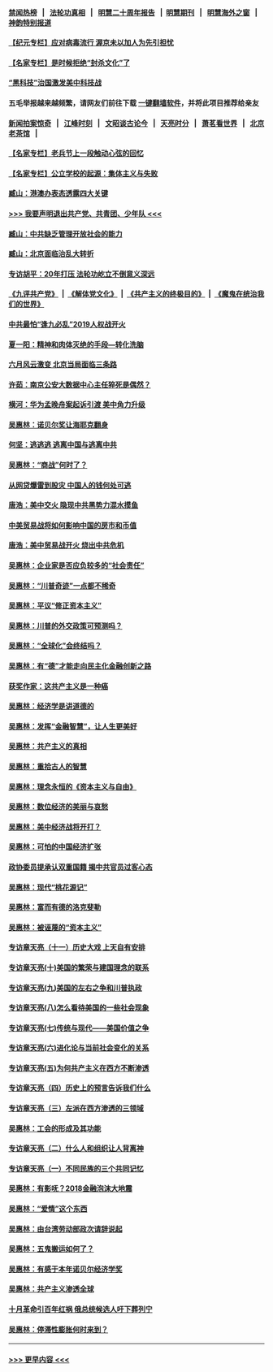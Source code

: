 #### [禁闻热榜](热点新闻.md?=0)  &nbsp;&nbsp;|&nbsp;&nbsp; [法轮功真相](https://github.com/gfw-breaker/truth/blob/master/README.md?=0) &nbsp;&nbsp;|&nbsp;&nbsp; [明慧二十周年报告](https://github.com/gfw-breaker/mh-reports/blob/master/README.md?=0) &nbsp;&nbsp;|&nbsp;&nbsp;[明慧期刊](https://github.com/gfw-breaker/mh-qikan) &nbsp;&nbsp;|&nbsp;&nbsp; [明慧海外之窗](https://github.com/gfw-breaker/mh-news/blob/master/README.md?=0) &nbsp;&nbsp;|&nbsp;&nbsp; [神韵特别报道](https://github.com/gfw-breaker/mh-news/blob/master/shenyun.md?=0)
#### [【纪元专栏】应对病毒流行 渥京未以加人为先引担忧](../pages/nsc423/n11875714.md?t=03112303) 
#### [【名家专栏】是时候拒绝“封杀文化”了](../pages/nsc423/n11814093.md?t=03112303) 
#### [“黑科技”治国激发美中科技战](../pages/nsc423/n11638056.md?t=03112303) 
#### 五毛举报越来越频繁，请网友们前往下载 [一键翻墙软件](https://github.com/gfw-breaker/ssr-accounts)，并将此项目推荐给亲友
#### [新闻拍案惊奇](https://github.com/gfw-breaker/banned-news/blob/master/pages/link4.md) &nbsp;&nbsp;|&nbsp;&nbsp; [江峰时刻](https://github.com/gfw-breaker/banned-news/blob/master/pages/link4.md) &nbsp;&nbsp;|&nbsp;&nbsp; [文昭谈古论今](https://github.com/gfw-breaker/banned-news/blob/master/pages/link4.md) &nbsp;&nbsp;|&nbsp;&nbsp; [天亮时分](https://github.com/gfw-breaker/banned-news/blob/master/pages/link4.md) &nbsp;&nbsp;|&nbsp;&nbsp; [萧茗看世界](https://github.com/gfw-breaker/banned-news/blob/master/pages/link4.md) &nbsp;&nbsp;|&nbsp;&nbsp; [北京老茶馆](https://github.com/gfw-breaker/banned-news/blob/master/pages/link4.md) &nbsp;&nbsp;|&nbsp;&nbsp; 
#### [【名家专栏】老兵节上一段触动心弦的回忆](../pages/nsc423/n11646016.md?t=03112303) 
#### [【名家专栏】公立学校的起源：集体主义与失败](../pages/nsc423/n11601833.md?t=03112303) 
#### [臧山：港澳办表态透露四大关键](../pages/nsc423/n11421628.md?t=03112303) 
#### [>>> 我要声明退出共产党、共青团、少年队 <<<](https://github.com/begood0513/goodnews/blob/master/quit/letter.md) 
#### [臧山：中共缺乏管理开放社会的能力](../pages/nsc423/n11407457.md?t=03112303) 
#### [臧山：北京面临治乱大转折](../pages/nsc423/n11406895.md?t=03112303) 
#### [专访胡平：20年打压 法轮功屹立不倒意义深远](../pages/nsc423/n11398800.md?t=03112303) 
#### [《九评共产党》](https://github.com/begood0513/9ping.md/blob/master/README.md) &nbsp;|&nbsp; [《解体党文化》](../../../../jtdwh.md/blob/master/README.md)  &nbsp;|&nbsp; [《共产主义的终极目的》](../../../../gczydzjmd.md/blob/master/README.md) &nbsp;|&nbsp; [《魔鬼在统治我们的世界》](../../../../mgztzwmdsj.md/blob/master/README.md) 
#### [中共最怕“逢九必乱”2019人权战开火](../pages/nsc423/n11385248.md?t=03112303) 
#### [夏一阳：精神和肉体灭绝的手段—转化洗脑](../pages/nsc423/n11368250.md?t=03112303) 
#### [六月风云激变 北京当局面临三条路](../pages/nsc423/n11313668.md?t=03112303) 
#### [许茹：南京公安大数据中心主任猝死是偶然？](../pages/nsc423/n11064744.md?t=03112303) 
#### [横河：华为孟晚舟案起诉引渡 美中角力升级](../pages/nsc423/n11027230.md?t=03112303) 
#### [吴惠林：诺贝尔奖让海耶克翻身](../pages/nsc423/n10890049.md?t=03112303) 
#### [何坚：逃逃逃 逃离中国与逃离中共](../pages/nsc423/n10592891.md?t=03112303) 
#### [吴惠林：“商战”何时了？](../pages/nsc423/n10573558.md?t=03112303) 
#### [从网贷爆雷到股灾 中国人的钱何处可逃](../pages/nsc423/n10572800.md?t=03112303) 
#### [唐浩：美中交火 隐现中共黑势力混水摸鱼](../pages/nsc423/n10544040.md?t=03112303) 
#### [中美贸易战将如何影响中国的房市和币值](../pages/nsc423/n10543697.md?t=03112303) 
#### [唐浩：美中贸易战开火 烧出中共危机](../pages/nsc423/n10540126.md?t=03112303) 
#### [吴惠林：企业家是否应负较多的“社会责任”](../pages/nsc423/n10535022.md?t=03112303) 
#### [吴惠林：“川普奇迹”一点都不稀奇](../pages/nsc423/n10512808.md?t=03112303) 
#### [吴惠林：平议“修正资本主义”](../pages/nsc423/n10495724.md?t=03112303) 
#### [吴惠林：川普的外交政策可预测吗？](../pages/nsc423/n10462387.md?t=03112303) 
#### [吴惠林：“全球化”会终结吗？](../pages/nsc423/n10452838.md?t=03112303) 
#### [吴惠林：有“德”才能走向民主化金融创新之路](../pages/nsc423/n10432292.md?t=03112303) 
#### [获奖作家：这共产主义是一种癌](../pages/nsc423/n10431541.md?t=03112303) 
#### [吴惠林：经济学是讲道德的](../pages/nsc423/n10398014.md?t=03112303) 
#### [吴惠林：发挥“金融智慧”，让人生更美好](../pages/nsc423/n10375019.md?t=03112303) 
#### [吴惠林：共产主义的真相](../pages/nsc423/n10351394.md?t=03112303) 
#### [吴惠林：重拾古人的智慧](../pages/nsc423/n10337691.md?t=03112303) 
#### [吴惠林：理念永恒的《资本主义与自由》](../pages/nsc423/n10316274.md?t=03112303) 
#### [吴惠林：数位经济的美丽与哀愁](../pages/nsc423/n10292946.md?t=03112303) 
#### [吴惠林：美中经济战将开打？](../pages/nsc423/n10258825.md?t=03112303) 
#### [吴惠林：可怕的中国经济扩张](../pages/nsc423/n10219147.md?t=03112303) 
#### [政协委员提承认双重国籍 揭中共官员过客心态](../pages/nsc423/n10208809.md?t=03112303) 
#### [吴惠林：现代“桃花源记”](../pages/nsc423/n10185234.md?t=03112303) 
#### [吴惠林：富而有德的洛克斐勒](../pages/nsc423/n10142264.md?t=03112303) 
#### [吴惠林：被诬蔑的“资本主义”](../pages/nsc423/n10124816.md?t=03112303) 
#### [专访章天亮（十一）历史大戏 上天自有安排](../pages/nsc423/n10094905.md?t=03112303) 
#### [专访章天亮(十)美国的繁荣与建国理念的联系](../pages/nsc423/n10094899.md?t=03112303) 
#### [专访章天亮(九)美国的左右之争和川普执政](../pages/nsc423/n10094889.md?t=03112303) 
#### [专访章天亮(八)怎么看待美国的一些社会现象](../pages/nsc423/n10094857.md?t=03112303) 
#### [专访章天亮(七)传统与现代——美国价值之争](../pages/nsc423/n10093140.md?t=03112303) 
#### [专访章天亮(六)进化论与当前社会变化的关系](../pages/nsc423/n10092036.md?t=03112303) 
#### [专访章天亮(五)为何共产主义在西方不断渗透](../pages/nsc423/n10083620.md?t=03112303) 
#### [专访章天亮（四）历史上的预言告诉我们什么](../pages/nsc423/n10083606.md?t=03112303) 
#### [专访章天亮（三）左派在西方渗透的三领域](../pages/nsc423/n10081115.md?t=03112303) 
#### [吴惠林：工会的形成及其功能](../pages/nsc423/n10080633.md?t=03112303) 
#### [专访章天亮（二）什么人和组织让人背离神](../pages/nsc423/n10076637.md?t=03112303) 
#### [专访章天亮（一）不同民族的三个共同记忆](../pages/nsc423/n10074188.md?t=03112303) 
#### [吴惠林：有影呒？2018金融泡沫大地震](../pages/nsc423/n10040534.md?t=03112303) 
#### [吴惠林：“爱情”这个东西](../pages/nsc423/n10019423.md?t=03112303) 
#### [吴惠林：由台湾劳动部政次请辞说起](../pages/nsc423/n9979679.md?t=03112303) 
#### [吴惠林：五鬼搬运如何了？](../pages/nsc423/n9925338.md?t=03112303) 
#### [吴惠林：有感于本年诺贝尔经济学奖](../pages/nsc423/n9871883.md?t=03112303) 
#### [吴惠林：共产主义渗透全球](../pages/nsc423/n9812748.md?t=03112303) 
#### [十月革命引百年红祸 俄总统候选人吁下葬列宁](../pages/nsc423/n9810182.md?t=03112303) 
#### [吴惠林：停滞性膨胀何时来到？](../pages/nsc423/n9764136.md?t=03112303) 

----
#### [ >>> 更早内容 <<< ](../indexes/nsc423-earlier.md)
